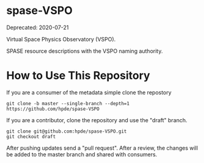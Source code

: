 # spase-VSPO

Deprecated: 2020-07-21

Virtual Space Physics Observatory (VSPO).

SPASE resource descriptions with the VSPO naming authority.

# How to Use This Repository

If you are a consumer of the metadata simple clone the repostory

````
git clone -b master --single-branch --depth=1 https://github.com/hpde/spase-VSPO
````

If you are a contributor, clone the repository and use the "draft" branch.
````
git clone git@github.com:hpde/spase-VSPO.git
git checkout draft
````

After pushing updates send a "pull request". After a review, the changes
will be added to the master branch and shared with consumers.

